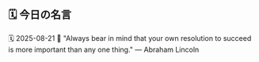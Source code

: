 ## 🗓️ 今日の名言

<!--START_SECTION:quote-->
🗓️ 2025-08-21
💬 "Always bear in mind that your own resolution to succeed is more important than any one thing." — Abraham Lincoln
<!--END_SECTION:quote-->
